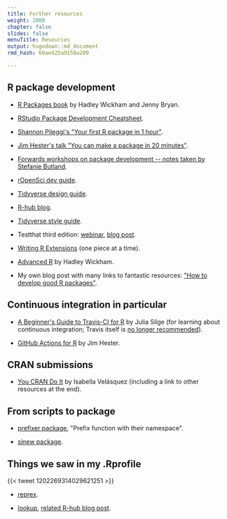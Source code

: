 ```yaml
---
title: Further resources
weight: 1000
chapter: false
slides: false
menuTitle: Resources
output: hugodown::md_document
rmd_hash: 60ae425a9158a209

---
```


## R package development

-   [R Packages book](https://r-pkgs.org) by Hadley Wickham and Jenny Bryan.

-   [RStudio Package Development Cheatsheet](https://raw.githubusercontent.com/rstudio/cheatsheets/master/package-development.pdf).

-   [Shannon Pileggi's "Your first R package in 1 hour"](https://www.pipinghotdata.com/posts/2020-10-25-your-first-r-package-in-1-hour/).

-   [Jim Hester's talk "You can make a package in 20 minutes"](https://www.jimhester.com/talk/2018-rsc-r-pkgs/).

-   [Forwards workshops on package development -- notes taken by Stefanie Butland](https://github.com/stefaniebutland/pkg-dev-notes).

-   [rOpenSci dev guide](https://devguide.ropensci.org).

-   [Tidyverse design guide](https://design.tidyverse.org/).

-   [R-hub blog](https://blog.r-hub.io).

-   [Tidyverse style guide](https://style.tidyverse.org/).

-   Testthat third edition: [webinar](https://rstudio.com/resources/webinars/testthat-3/), [blog post](https://www.tidyverse.org/blog/2020/10/testthat-3-0-0/).

-   [Writing R Extensions](https://cran.r-project.org/doc/manuals/R-exts.html) (one piece at a time).

-   [Advanced R](https://adv-r.hadley.nz/) by Hadley Wickham.

-   My own blog post with many links to fantastic resources: ["How to develop good R packages"](http://www.masalmon.eu/2017/12/11/goodrpackages/).

## Continuous integration in particular

-   [A Beginner's Guide to Travis-CI for R](https://juliasilge.com/blog/beginners-guide-to-travis/) by Julia Silge (for learning about continuous integration; Travis itself is [no longer recommended](https://ropensci.org/blog/2020/11/19/moving-away-travis/)).

-   [GitHub Actions for R](https://www.jimhester.com/talk/2020-rsc-github-actions/) by Jim Hester.

## CRAN submissions

-   [You CRAN Do It](https://ivelasq.rbind.io/blog/you-cran-do-it/) by Isabella Velásquez (including a link to other resources at the end).

## From scripts to package

-   [prefixer package](https://github.com/dreamRs/prefixer), "Prefix function with their namespace".

-   [sinew package](https://yonicd.github.io/sinew/articles/motivation.html).

## Things we saw in my .Rprofile

{{< tweet 1202269314029621251 >}}

-   [reprex](https://reprex.tidyverse.org/).

-   [lookup](https://github.com/jimhester/lookup#readme), [related R-hub blog post](https://blog.r-hub.io/2019/05/14/read-the-source/).

